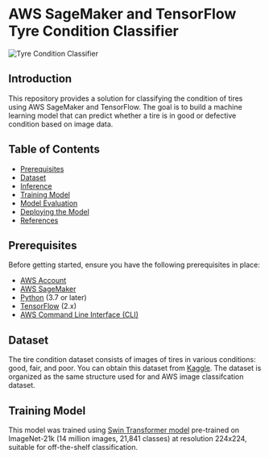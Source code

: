 # AWS SageMaker and TensorFlow Tyre Condition Classifier

![Tyre Condition Classifier](img1)

## Introduction

This repository provides a solution for classifying the condition of tires using AWS SageMaker and TensorFlow. The goal is to build a machine learning model that can predict whether a tire is in good or defective condition based on image data.

## Table of Contents

- [Prerequisites](#prerequisites)
- [Dataset](#dataset)
- [Inference](#inference)
- [Training Model](#training-model)
- [Model Evaluation](#model-evaluation)
- [Deploying the Model](#deploying-the-model)
- [References](#references)

## Prerequisites

Before getting started, ensure you have the following prerequisites in place:

- [AWS Account](https://aws.amazon.com/)
- [AWS SageMaker](https://aws.amazon.com/sagemaker/)
- [Python](https://www.python.org/) (3.7 or later)
- [TensorFlow](https://www.tensorflow.org/) (2.x)
- [AWS Command Line Interface (CLI)](https://aws.amazon.com/cli/)

## Dataset

The tire condition dataset consists of images of tires in various conditions: good, fair, and poor. You can obtain this dataset from [Kaggle](https://www.kaggle.com/datasets/warcoder/tyre-quality-classification). The dataset is organized as the same structure used for and AWS image classifcation dataset.

## Training Model

This model was trained using [Swin Transformer model](https://tfhub.dev/sayakpaul/swin_base_patch4_window7_224/1) pre-trained on ImageNet-21k (14 million images, 21,841 classes) at resolution 224x224, suitable for off-the-shelf classification.
